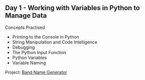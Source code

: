 ## Day 1 - Working with Variables in Python to Manage Data

Concepts Practised
- Printing to the Console in Python
- String Manipulation and Code Intelligence
- Debugging
- The Python Input Function
- Python Variables
- Variable Naming

Project: [Band Name Generator](https://github.com/MartaReb/100-days-of-code-Python/blob/main/Day%2001/main.py)
